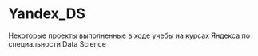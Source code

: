 # Yandex_DS
Некоторые проекты выполненные в ходе учебы на курсах Яндекса по специальности Data Science
